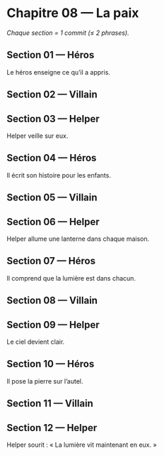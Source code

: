 # Chapitre 08 — La paix

_Chaque section = 1 commit (≤ 2 phrases)._

## Section 01 — Héros
Le héros enseigne ce qu’il a appris.

## Section 02 — Villain
<!-- Écrivez ici (≤ 2 phrases). -->

## Section 03 — Helper
Helper veille sur eux.

## Section 04 — Héros
Il écrit son histoire pour les enfants.

## Section 05 — Villain
<!-- Écrivez ici (≤ 2 phrases). -->

## Section 06 — Helper
Helper allume une lanterne dans chaque maison.

## Section 07 — Héros
Il comprend que la lumière est dans chacun.

## Section 08 — Villain
<!-- Écrivez ici (≤ 2 phrases). -->

## Section 09 — Helper
Le ciel devient clair.

## Section 10 — Héros
Il pose la pierre sur l’autel.

## Section 11 — Villain
<!-- Écrivez ici (≤ 2 phrases). -->

## Section 12 — Helper
Helper sourit : « La lumière vit maintenant en eux. »
